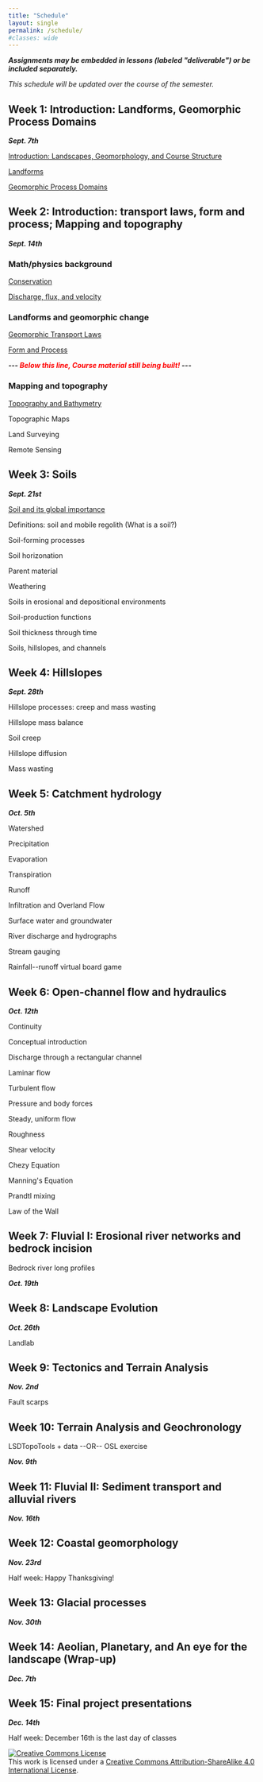 ```yaml
---
title: "Schedule"
layout: single
permalink: /schedule/
#classes: wide
---
```


***Assignments may be embedded in lessons (labeled "deliverable") or be included separately.***

*This schedule will be updated over the course of the semester.*


## Week 1: Introduction: Landforms, Geomorphic Process Domains

***Sept. 7th***

[Introduction: Landscapes, Geomorphology, and Course Structure](/introduction/introduction_landscapes/)

[Landforms](/introduction/landforms/)

[Geomorphic Process Domains](/introduction/process_domains/)


## Week 2: Introduction: transport laws, form and process; Mapping and topography

***Sept. 14th***

### Math/physics background

[Conservation](/mathphysics/conservation)

[Discharge, flux, and velocity](/mathphysics/discharge_flux_velocity)

### Landforms and geomorphic change

[Geomorphic Transport Laws](/introduction/transport_laws)

[Form and Process](/introduction/form_and_process)

***--- <font color="red">Below this line, Course material still being built!</font> ---***

### Mapping and topography

[Topography and Bathymetry](/topobathy/topography_bathymetry/)

Topographic Maps

Land Surveying

Remote Sensing


## Week 3: Soils

***Sept. 21st***

[Soil and its global importance](/soil/importance/)

Definitions: soil and mobile regolith (What is a soil?)

Soil-forming processes

Soil horizonation

Parent material

Weathering

Soils in erosional and depositional environments

Soil-production functions

Soil thickness through time

Soils, hillslopes, and channels


## Week 4: Hillslopes

***Sept. 28th***

Hillslope processes: creep and mass wasting

Hillslope mass balance

Soil creep

Hillslope diffusion

Mass wasting


## Week 5: Catchment hydrology

***Oct. 5th***

Watershed

Precipitation

Evaporation

Transpiration

Runoff

Infiltration and Overland Flow

Surface water and groundwater

River discharge and hydrographs

Stream gauging

Rainfall--runoff virtual board game


## Week 6: Open-channel flow and hydraulics

***Oct. 12th***

Continuity

Conceptual introduction

Discharge through a rectangular channel

Laminar flow

Turbulent flow

Pressure and body forces

Steady, uniform flow

Roughness

Shear velocity

Chezy Equation

Manning's Equation

Prandtl mixing

Law of the Wall


## Week 7: Fluvial I: Erosional river networks and bedrock incision

Bedrock river long profiles

***Oct. 19th***


## Week 8: Landscape Evolution

***Oct. 26th***

Landlab


## Week 9: Tectonics and Terrain Analysis

***Nov. 2nd***

Fault scarps


## Week 10: Terrain Analysis and Geochronology

LSDTopoTools + data --OR-- OSL exercise

***Nov. 9th***


## Week 11: Fluvial II: Sediment transport and alluvial rivers

***Nov. 16th***


## Week 12: Coastal geomorphology

***Nov. 23rd***

Half week: Happy Thanksgiving!


## Week 13: Glacial processes

***Nov. 30th***


## Week 14: Aeolian, Planetary, and An eye for the landscape (Wrap-up)

***Dec. 7th***


## Week 15: Final project presentations

***Dec. 14th***

Half week: December 16th is the last day of classes


<a rel="license" href="http://creativecommons.org/licenses/by-sa/4.0/"><img alt="Creative Commons License" style="border-width:0" src="https://i.creativecommons.org/l/by-sa/4.0/88x31.png" /></a><br />This work is licensed under a <a rel="license" href="http://creativecommons.org/licenses/by-sa/4.0/">Creative Commons Attribution-ShareAlike 4.0 International License</a>.
